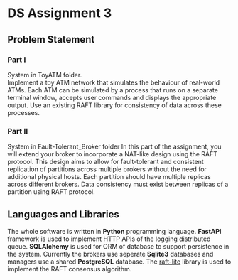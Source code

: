 # DS Assignment 3
## Problem Statement
### Part I
System in ToyATM folder.  
Implement a toy ATM network that simulates the behaviour of real-world ATMs. Each ATM can be simulated by a process that runs on a separate terminal window, accepts user commands and displays the appropriate output. Use an existing RAFT library for consistency of data across these processes.

### Part II
System in Fault-Tolerant_Broker folder
In this part of the assignment, you will extend your broker to incorporate a NAT-like design using the RAFT protocol. This design aims to allow for fault-tolerant and consistent replication of partitions across multiple brokers without the need for additional physical hosts. Each partition should have multiple replicas across different brokers. Data consistency must exist between replicas of a partition using RAFT protocol.

## Languages and Libraries
The whole software is written in **Python** programming language. **FastAPI** framework is used to implement HTTP APIs of the logging distributed queue. **SQLAlchemy** is used for ORM of database to support persistence in the system. Currently the brokers use seperate **Sqlite3** databases and managers use a shared **PostgreSQL** database. The [raft-lite](https://github.com/nikwl/raft-lite) library is used to implement the RAFT consensus algorithm. 


